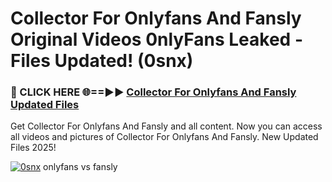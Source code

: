 # Collector For Onlyfans And Fansly Original Videos 0nlyFans Leaked - Files Updated! (0snx)

<h3>🔴 CLICK HERE 🌐==►► <a href="https://tinyurl.com/2wckxsce" rel="nofollow">Collector For Onlyfans And Fansly Updated Files</a></h3>

Get Collector For Onlyfans And Fansly and all content. Now you can access all videos and pictures of Collector For Onlyfans And Fansly. New Updated Files 2025!

[![0snx](https://i.imgur.com/AFduVYN.gif)](https://tinyurl.com/2wckxsce)
onlyfans vs fansly
